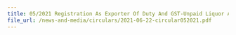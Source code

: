 ```yaml
---
title: 05/2021 Registration As Exporter Of Duty And GST-Unpaid Liquor And/Or Tobacco Sea Stores
file_url: /news-and-media/circulars/2021-06-22-circular052021.pdf
---
```

